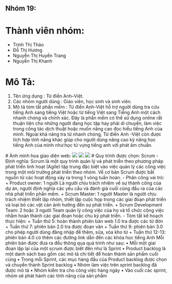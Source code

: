 ## Nhóm 19:
# Thành viên nhóm: 
- Trịnh Thị Thảo
- Đỗ Thị Hương
- Nguyễn Thị Huyền Trang
- Nguyễn Thị Khanh
# Mô Tả:
<ol>
  <li>Tên ứng dụng : Từ điển Anh–Việt.</li>
  <li>Các nhóm người dùng : Giáo viên, học sinh và sinh viên.</li>
  <li>Mô tả tóm tắt phần mềm : Từ điển Anh-Việt hỗ trợ người dùng tra cứu tiếng Anh sang tiếng Việt hoặc từ tiếng Việt sang Tiếng Anh một cách nhanh chóng và chính xác. Đây là phần mềm có thể sử dụng online rất thuận tiện cho những người đang học tập hay phải di chuyển, làm việc trong công tác dịch thuật hoặc muốn nâng cao đọc hiểu tiếng Anh của mình. Ngoài khả năng tra từ nhanh chóng, Từ điển Anh -Việt còn được tích hợp tính năng khác giúp cho người dùng nâng cao kỹ năng học tiếng Anh của mình như:học từ vựng tiếng anh với phát âm chuẩn.</li>
 </ol>
# Ảnh minh họa giao diện web:

<img src="https://i.imgur.com/Sa1Gk7S.png">
<img src="https://i.imgur.com/HGCMyZr.png">
<img src="https://i.imgur.com/BpxUBcz.png">
# Quy trình được chọn: Scrum
- Định nghĩa: 
Scrum là một quy trình quản lý và phát triển theo phương pháp phát triển linh hoạt (Agile) tập trung đặc biệt vào việc quản lý các công việc trong một môi trường phát triển theo nhóm. Về cơ bản Scrum được bắt nguồn từ các hoạt động xảy ra trong 1 vòng tuần hoàn.
- Phân công vai trò:
+ Product owner: 1 người
Là người chịu trách nhiệm về sự thành công của dự án, người định nghĩa các yêu cầu và đánh giá cuối cùng đầu ra của các nhà phát triển phần mềm.
+ Scrum Master: 1 người
Master là người chịu trách nhiệm thiết lập nhóm, thiết lập cuộc họp trong các giai đoạn phát triển và loại bỏ các vật cản ảnh hưởng đến sự phát triển.
+ Scrum Development Team: 2 hoặc 3 người
Team quản lý công việc của họ và tổ chức công việc nhằm hoàn thành các giai đoạn hoặc chu kỳ phát triển.
- Tóm tắt kế hoạch thực hiện:
+ Tuần thứ 5: hoàn thành phiên bản web 1.0 tra được các từ đơn
+ Tuần thứ 7: phiên bản 2.0 tra được đoạn văn
+ Tuần thứ 9: phiên bản 3.0 cho phép người dùng đăng nhập để thêm, sửa, xóa kho từ
+ Tuần thứ 12-13: phiên bản 4.0 có thêm các đường link dẫn đến các khóa học tiếng Anh 
Mỗi phiên bản được đưa ra đều thông qua quá trình như sau: 
•	Mỗi một giai đoạn lặp lại của một scrum được biết đến như là Sprint
•	Product backlog là một danh sách bao gồm các mô tả chi tiết để hoàn thành sản phẩm cuối cùng
•	Trong mỗi Sprint, các mục hàng đầu của Product backlog được chọn và chuyển thành Sprint backlog
•	Nhóm làm việc trên sprint backlog đã được mô tả
•	Nhóm kiểm tra cho công việc hàng ngày
•	Vào cuối các sprint, nhóm sẽ phát hành các tính năng của sản phẩm
